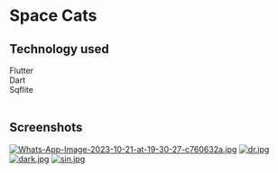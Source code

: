# Space Cats



## Technology used
Flutter <br>
Dart <br>
Sqflite<br><br><be>
## Screenshots
[![Whats-App-Image-2023-10-21-at-19-30-27-c760632a.jpg](https://i.postimg.cc/0jnh59kc/Whats-App-Image-2023-10-21-at-19-30-27-c760632a.jpg)](https://postimg.cc/K3K0JSgM)
[![dr.jpg](https://i.postimg.cc/rFyvnRjb/dr.jpg)](https://postimg.cc/HjKZjxf4)
[![dark.jpg](https://i.postimg.cc/pX03gV1d/dark.jpg)](https://postimg.cc/bst6nPPX)
[![sin.jpg](https://i.postimg.cc/zDFsFFCK/sin.jpg)](https://postimg.cc/XXX1VFDY)



